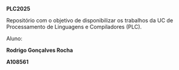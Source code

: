 **PLC2025**

Repositório com o objetivo de disponibilizar os trabalhos da UC de Processamento de Linguagens e Compiladores (PLC).

Aluno: 

  **Rodrigo Gonçalves Rocha**
  
  **A108561**
  
 
